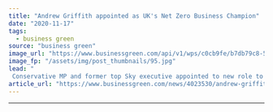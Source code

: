 ```yaml
---
title: "Andrew Griffith appointed as UK's Net Zero Business Champion"
date: "2020-11-17"
tags: 
  - business green
source: "business green"
image_url: "https://www.businessgreen.com/api/v1/wps/c0cb9fe/b7db79c8-516a-4654-8927-5a8a6480e845/1/Andrew-Griffith-Image-185x114.jpg"
image_fp: "/assets/img/post_thumbnails/95.jpg"
lead: "
 Conservative MP and former top Sky executive appointed to new role to help bolster business support for the net zero transition ahead of COP26 Summit next year ..."
article_url: "https://www.businessgreen.com/news/4023530/andrew-griffith-appointed-uk-net-zero-business-champion"
---
```


---
